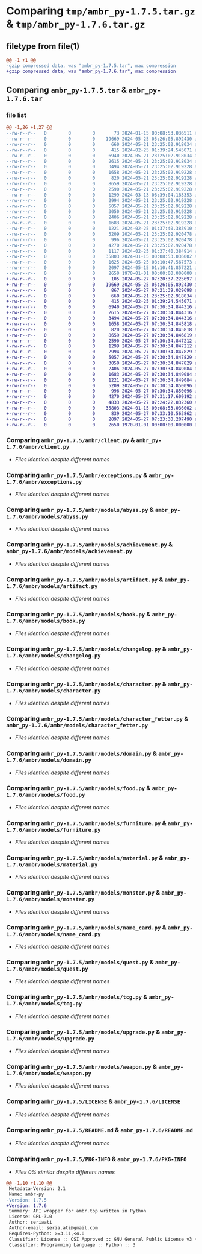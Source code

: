 # Comparing `tmp/ambr_py-1.7.5.tar.gz` & `tmp/ambr_py-1.7.6.tar.gz`

## filetype from file(1)

```diff
@@ -1 +1 @@
-gzip compressed data, was "ambr_py-1.7.5.tar", max compression
+gzip compressed data, was "ambr_py-1.7.6.tar", max compression
```

## Comparing `ambr_py-1.7.5.tar` & `ambr_py-1.7.6.tar`

### file list

```diff
@@ -1,26 +1,27 @@
--rw-r--r--   0        0        0       73 2024-01-15 00:08:53.036511 ambr_py-1.7.5/ambr/__init__.py
--rw-r--r--   0        0        0    19669 2024-05-25 05:26:05.892430 ambr_py-1.7.5/ambr/client.py
--rw-r--r--   0        0        0      660 2024-05-21 23:25:02.918034 ambr_py-1.7.5/ambr/exceptions.py
--rw-r--r--   0        0        0      415 2024-02-25 01:39:24.545071 ambr_py-1.7.5/ambr/models/__init__.py
--rw-r--r--   0        0        0     6940 2024-05-21 23:25:02.918034 ambr_py-1.7.5/ambr/models/abyss.py
--rw-r--r--   0        0        0     2615 2024-05-21 23:25:02.918034 ambr_py-1.7.5/ambr/models/achievement.py
--rw-r--r--   0        0        0     3494 2024-05-21 23:25:02.919228 ambr_py-1.7.5/ambr/models/artifact.py
--rw-r--r--   0        0        0     1658 2024-05-21 23:25:02.919228 ambr_py-1.7.5/ambr/models/book.py
--rw-r--r--   0        0        0      820 2024-05-21 23:25:02.919228 ambr_py-1.7.5/ambr/models/changelog.py
--rw-r--r--   0        0        0     8659 2024-05-21 23:25:02.919228 ambr_py-1.7.5/ambr/models/character.py
--rw-r--r--   0        0        0     2590 2024-05-21 23:25:02.919228 ambr_py-1.7.5/ambr/models/character_fetter.py
--rw-r--r--   0        0        0     1299 2024-03-13 06:39:04.183353 ambr_py-1.7.5/ambr/models/domain.py
--rw-r--r--   0        0        0     2994 2024-05-21 23:25:02.919228 ambr_py-1.7.5/ambr/models/food.py
--rw-r--r--   0        0        0     5057 2024-05-21 23:25:02.919228 ambr_py-1.7.5/ambr/models/furniture.py
--rw-r--r--   0        0        0     3050 2024-05-21 23:25:02.919228 ambr_py-1.7.5/ambr/models/material.py
--rw-r--r--   0        0        0     2406 2024-05-21 23:25:02.919228 ambr_py-1.7.5/ambr/models/monster.py
--rw-r--r--   0        0        0     1683 2024-05-21 23:25:02.919228 ambr_py-1.7.5/ambr/models/name_card.py
--rw-r--r--   0        0        0     1221 2024-02-25 01:37:40.383910 ambr_py-1.7.5/ambr/models/quest.py
--rw-r--r--   0        0        0     5209 2024-05-21 23:25:02.920478 ambr_py-1.7.5/ambr/models/tcg.py
--rw-r--r--   0        0        0      996 2024-05-21 23:25:02.920478 ambr_py-1.7.5/ambr/models/upgrade.py
--rw-r--r--   0        0        0     4270 2024-05-21 23:25:02.920478 ambr_py-1.7.5/ambr/models/weapon.py
--rw-r--r--   0        0        0     1117 2024-02-25 01:37:40.384914 ambr_py-1.7.5/ambr/utils.py
--rw-r--r--   0        0        0    35803 2024-01-15 00:08:53.036002 ambr_py-1.7.5/LICENSE
--rw-r--r--   0        0        0     1625 2024-05-25 08:10:47.567573 ambr_py-1.7.5/pyproject.toml
--rw-r--r--   0        0        0     2097 2024-05-15 01:10:41.857221 ambr_py-1.7.5/README.md
--rw-r--r--   0        0        0     2650 1970-01-01 00:00:00.000000 ambr_py-1.7.5/PKG-INFO
+-rw-r--r--   0        0        0      105 2024-05-27 07:20:37.225697 ambr_py-1.7.6/ambr/__init__.py
+-rw-r--r--   0        0        0    19669 2024-05-25 05:26:05.892430 ambr_py-1.7.6/ambr/client.py
+-rw-r--r--   0        0        0      867 2024-05-27 07:21:39.029698 ambr_py-1.7.6/ambr/constants.py
+-rw-r--r--   0        0        0      660 2024-05-21 23:25:02.918034 ambr_py-1.7.6/ambr/exceptions.py
+-rw-r--r--   0        0        0      415 2024-02-25 01:39:24.545071 ambr_py-1.7.6/ambr/models/__init__.py
+-rw-r--r--   0        0        0     6940 2024-05-27 07:30:34.844316 ambr_py-1.7.6/ambr/models/abyss.py
+-rw-r--r--   0        0        0     2615 2024-05-27 07:30:34.844316 ambr_py-1.7.6/ambr/models/achievement.py
+-rw-r--r--   0        0        0     3494 2024-05-27 07:30:34.844316 ambr_py-1.7.6/ambr/models/artifact.py
+-rw-r--r--   0        0        0     1658 2024-05-27 07:30:34.845818 ambr_py-1.7.6/ambr/models/book.py
+-rw-r--r--   0        0        0      820 2024-05-27 07:30:34.845818 ambr_py-1.7.6/ambr/models/changelog.py
+-rw-r--r--   0        0        0     8659 2024-05-27 07:30:34.846819 ambr_py-1.7.6/ambr/models/character.py
+-rw-r--r--   0        0        0     2590 2024-05-27 07:30:34.847212 ambr_py-1.7.6/ambr/models/character_fetter.py
+-rw-r--r--   0        0        0     1299 2024-05-27 07:30:34.847212 ambr_py-1.7.6/ambr/models/domain.py
+-rw-r--r--   0        0        0     2994 2024-05-27 07:30:34.847829 ambr_py-1.7.6/ambr/models/food.py
+-rw-r--r--   0        0        0     5057 2024-05-27 07:30:34.847829 ambr_py-1.7.6/ambr/models/furniture.py
+-rw-r--r--   0        0        0     3050 2024-05-27 07:30:34.847829 ambr_py-1.7.6/ambr/models/material.py
+-rw-r--r--   0        0        0     2406 2024-05-27 07:30:34.849084 ambr_py-1.7.6/ambr/models/monster.py
+-rw-r--r--   0        0        0     1683 2024-05-27 07:30:34.849084 ambr_py-1.7.6/ambr/models/name_card.py
+-rw-r--r--   0        0        0     1221 2024-05-27 07:30:34.849084 ambr_py-1.7.6/ambr/models/quest.py
+-rw-r--r--   0        0        0     5209 2024-05-27 07:30:34.850096 ambr_py-1.7.6/ambr/models/tcg.py
+-rw-r--r--   0        0        0      996 2024-05-27 07:30:34.850096 ambr_py-1.7.6/ambr/models/upgrade.py
+-rw-r--r--   0        0        0     4270 2024-05-27 07:31:17.609192 ambr_py-1.7.6/ambr/models/weapon.py
+-rw-r--r--   0        0        0     4833 2024-05-27 07:24:22.832360 ambr_py-1.7.6/ambr/utils.py
+-rw-r--r--   0        0        0    35803 2024-01-15 00:08:53.036002 ambr_py-1.7.6/LICENSE
+-rw-r--r--   0        0        0      839 2024-05-27 07:33:10.563862 ambr_py-1.7.6/pyproject.toml
+-rw-r--r--   0        0        0     2097 2024-05-27 07:23:30.207490 ambr_py-1.7.6/README.md
+-rw-r--r--   0        0        0     2650 1970-01-01 00:00:00.000000 ambr_py-1.7.6/PKG-INFO
```

### Comparing `ambr_py-1.7.5/ambr/client.py` & `ambr_py-1.7.6/ambr/client.py`

 * *Files identical despite different names*

### Comparing `ambr_py-1.7.5/ambr/exceptions.py` & `ambr_py-1.7.6/ambr/exceptions.py`

 * *Files identical despite different names*

### Comparing `ambr_py-1.7.5/ambr/models/abyss.py` & `ambr_py-1.7.6/ambr/models/abyss.py`

 * *Files identical despite different names*

### Comparing `ambr_py-1.7.5/ambr/models/achievement.py` & `ambr_py-1.7.6/ambr/models/achievement.py`

 * *Files identical despite different names*

### Comparing `ambr_py-1.7.5/ambr/models/artifact.py` & `ambr_py-1.7.6/ambr/models/artifact.py`

 * *Files identical despite different names*

### Comparing `ambr_py-1.7.5/ambr/models/book.py` & `ambr_py-1.7.6/ambr/models/book.py`

 * *Files identical despite different names*

### Comparing `ambr_py-1.7.5/ambr/models/changelog.py` & `ambr_py-1.7.6/ambr/models/changelog.py`

 * *Files identical despite different names*

### Comparing `ambr_py-1.7.5/ambr/models/character.py` & `ambr_py-1.7.6/ambr/models/character.py`

 * *Files identical despite different names*

### Comparing `ambr_py-1.7.5/ambr/models/character_fetter.py` & `ambr_py-1.7.6/ambr/models/character_fetter.py`

 * *Files identical despite different names*

### Comparing `ambr_py-1.7.5/ambr/models/domain.py` & `ambr_py-1.7.6/ambr/models/domain.py`

 * *Files identical despite different names*

### Comparing `ambr_py-1.7.5/ambr/models/food.py` & `ambr_py-1.7.6/ambr/models/food.py`

 * *Files identical despite different names*

### Comparing `ambr_py-1.7.5/ambr/models/furniture.py` & `ambr_py-1.7.6/ambr/models/furniture.py`

 * *Files identical despite different names*

### Comparing `ambr_py-1.7.5/ambr/models/material.py` & `ambr_py-1.7.6/ambr/models/material.py`

 * *Files identical despite different names*

### Comparing `ambr_py-1.7.5/ambr/models/monster.py` & `ambr_py-1.7.6/ambr/models/monster.py`

 * *Files identical despite different names*

### Comparing `ambr_py-1.7.5/ambr/models/name_card.py` & `ambr_py-1.7.6/ambr/models/name_card.py`

 * *Files identical despite different names*

### Comparing `ambr_py-1.7.5/ambr/models/quest.py` & `ambr_py-1.7.6/ambr/models/quest.py`

 * *Files identical despite different names*

### Comparing `ambr_py-1.7.5/ambr/models/tcg.py` & `ambr_py-1.7.6/ambr/models/tcg.py`

 * *Files identical despite different names*

### Comparing `ambr_py-1.7.5/ambr/models/upgrade.py` & `ambr_py-1.7.6/ambr/models/upgrade.py`

 * *Files identical despite different names*

### Comparing `ambr_py-1.7.5/ambr/models/weapon.py` & `ambr_py-1.7.6/ambr/models/weapon.py`

 * *Files identical despite different names*

### Comparing `ambr_py-1.7.5/LICENSE` & `ambr_py-1.7.6/LICENSE`

 * *Files identical despite different names*

### Comparing `ambr_py-1.7.5/README.md` & `ambr_py-1.7.6/README.md`

 * *Files identical despite different names*

### Comparing `ambr_py-1.7.5/PKG-INFO` & `ambr_py-1.7.6/PKG-INFO`

 * *Files 0% similar despite different names*

```diff
@@ -1,10 +1,10 @@
 Metadata-Version: 2.1
 Name: ambr-py
-Version: 1.7.5
+Version: 1.7.6
 Summary: API wrapper for ambr.top written in Python
 License: GPL-3.0
 Author: seriaati
 Author-email: seria.ati@gmail.com
 Requires-Python: >=3.11,<4.0
 Classifier: License :: OSI Approved :: GNU General Public License v3 (GPLv3)
 Classifier: Programming Language :: Python :: 3
```

